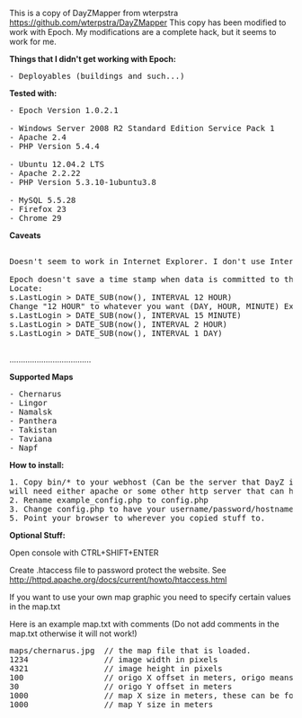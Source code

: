 This is a copy of DayZMapper from wterpstra
https://github.com/wterpstra/DayZMapper
This copy has been modified to work with Epoch. My modifications are a complete hack, but it seems to work for me. 

<b>Things that I didn't get working with Epoch:</b>
<pre>
- Deployables (buildings and such...)
</pre>

<b>Tested with:</b>
<pre>
- Epoch Version 1.0.2.1

- Windows Server 2008 R2 Standard Edition Service Pack 1
- Apache 2.4
- PHP Version 5.4.4

- Ubuntu 12.04.2 LTS
- Apache 2.2.22 
- PHP Version 5.3.10-1ubuntu3.8

- MySQL 5.5.28
- Firefox 23
- Chrome 29
</pre>

<b>Caveats</b>
<pre>

Doesn't seem to work in Internet Explorer. I don't use Internet Explorer, so I didn't attempt to fix this...

Epoch doesn't save a time stamp when data is committed to the database. So I had to use last login time. I set the query to show players that have logged in within the last 12 hours. You can change this in bin/data.php...
Locate:
s.LastLogin > DATE_SUB(now(), INTERVAL 12 HOUR)
Change "12 HOUR" to whatever you want (DAY, HOUR, MINUTE) Examples:
s.LastLogin > DATE_SUB(now(), INTERVAL 15 MINUTE)
s.LastLogin > DATE_SUB(now(), INTERVAL 2 HOUR)
s.LastLogin > DATE_SUB(now(), INTERVAL 1 DAY)

</pre>


....................................

<b>Supported Maps</b>
<pre>
- Chernarus
- Lingor
- Namalsk
- Panthera
- Takistan
- Taviana
- Napf
</pre>

<b>How to install:</b>

<pre>
1. Copy bin/* to your webhost (Can be the server that DayZ is running on but you
will need either apache or some other http server that can handle php)
2. Rename example_config.php to config.php
3. Change config.php to have your username/password/hostname etc.
5. Point your browser to wherever you copied stuff to.
</pre>

<b>Optional Stuff:</b>

Open console with CTRL+SHIFT+ENTER

Create .htaccess file to password protect the website. See http://httpd.apache.org/docs/current/howto/htaccess.html

If you want to use your own map graphic you need to specify certain values in the map.txt

Here is an example map.txt with comments (Do not add comments in the map.txt otherwise it will not work!)
<pre>
maps/chernarus.jpg 	// the map file that is loaded.
1234 				// image width in pixels
4321 				// image height in pixels
100 				// origo X offset in meters, origo means coordinates 0,0
30 					// origo Y offset in meters
1000 				// map X size in meters, these can be found in the dayz database
1000 				// map Y size in meters
</pre>
